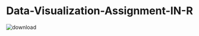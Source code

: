 # Data-Visualization-Assignment-IN-R
![download](https://user-images.githubusercontent.com/68018331/121812128-60fee900-cc84-11eb-84ce-fd0352b8bce9.png)
